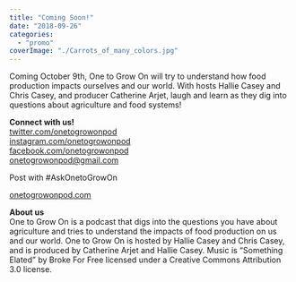 ```yaml
---
title: "Coming Soon!"
date: "2018-09-26"
categories: 
  - "promo"
coverImage: "./Carrots_of_many_colors.jpg"
---
```


Coming October 9th, One to Grow On will try to understand how food production impacts ourselves and our world. With hosts Hallie Casey and Chris Casey, and producer Catherine Arjet, laugh and learn as they dig into questions about agriculture and food systems!

**Connect with us!**  
[twitter.com/onetogrowonpod](http://twitter.com/onetogrowonpod)  
[instagram.com/onetogrowonpod  
](http://instagram.com/onetogrowonpod)[facebook.com/onetogrowonpod  
](http://facebook.com/onetogrowonpod)[onetogrowonpod@gmail.com](mailto:onetogrowonpod@gmail.com)

Post with #AskOnetoGrowOn

[onetogrowonpod.com](http://onetogrowonpod.com/)

**About us**  
One to Grow On is a podcast that digs into the questions you have about agriculture and tries to understand the impacts of food production on us and our world. One to Grow On is hosted by Hallie Casey and Chris Casey, and is produced by Catherine Arjet and Hallie Casey. Music is “Something Elated” by Broke For Free licensed under a Creative Commons Attribution 3.0 license.
